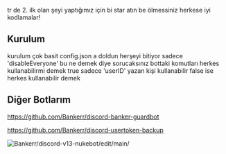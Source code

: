 tr de 2. ilk olan şeyi yaptığımız için bi star atın be ölmessiniz herkese iyi kodlamalar!
## Kurulum

kurulum çok basit config.json a doldun herşeyi bitiyor sadece 'disableEveryone' bu ne demek diye sorucaksınız bottaki komutları herkes kullanabilirmi demek true sadece 'userID' yazan kişi kullanabilir false ise herkes kullanabilir demek

## Diğer Botlarım
https://github.com/Bankerr/discord-banker-guardbot

https://github.com/Bankerr/discord-usertoken-backup

<img src="https://komarev.com/ghpvc/?username=discord-v13-nukebot-main&label=Ziyaretçi%20Sayısı&color=da004e" alt="Bankerr/discord-v13-nukebot/edit/main/" /> <p>

